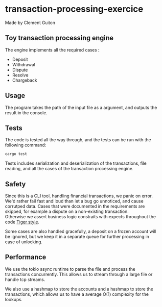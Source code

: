 # transaction-processing-exercice
Made by Clement Guiton

## Toy transaction processing engine

The engine implements all the required cases : 
- Deposit
- Withdrawal
- Dispute
- Resolve
- Chargeback

## Usage
The program takes the path of the input file as a argument, and outputs the result in the console.

## Tests
The code is tested all the way through, and the tests can be run with the following command:
```bash
cargo test
```

Tests includes serialization and deserialization of the transactions, file reading, and all the cases of the transaction processing engine.

## Safety
Since this is a CLI tool, handling financial transactions, we panic on error.
We'd rather fail fast and loud than let a bug go unnoticed, and cause corrutped data.
Cases that were documented in the requirements are skipped, for example a dispute on a non-existing transaction.  
Otherwise we assert business logic constraits with expects throughout the code  [Tiger style](https://github.com/tigerbeetle/tigerbeetle/blob/main/docs/TIGER_STYLE.md).

Some cases are also handled gracefully, a deposit on a frozen account will be ignored, but we keep it in a separate queue for further processing in case of unlocking.

## Performance
We use the tokio async runtime to parse the file and process the transactions concurrently.
This allows us to stream through a large file or handle tcp streams.

We also use a hashmap to store the accounts and a hashmap to store the transactions, which allows us to have a average O(1) complexity for the lookups.
